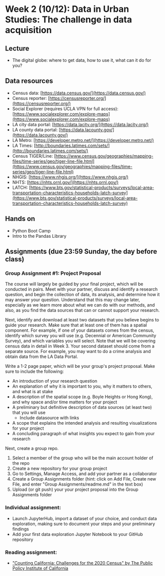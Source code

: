 # Week 2 (10/12): Data in Urban Studies: The challenge in data acquisition

## Lecture
*   The digital globe: where to get data, how to use it, what can it do for you?

## Data resources
*   Census data: [https://data.census.gov/](https://data.census.gov/) 
*   Census reporter: [https://censusreporter.org/](https://censusreporter.org/) 
*   Social Explorer (requires UCLA VPN for full access): [https://www.socialexplorer.com/explore-maps](https://www.socialexplorer.com/explore-maps)  
*   LA city data portal: [https://data.lacity.org/](https://data.lacity.org/) 
*   LA county data portal: [https://data.lacounty.gov/](https://data.lacounty.gov/) 
*   LA Metro: [https://developer.metro.net/](https://developer.metro.net/) 
*   LA Times: [http://boundaries.latimes.com/sets/](http://boundaries.latimes.com/sets/) 
*   Census TIGER/Line: [https://www.census.gov/geographies/mapping-files/time-series/geo/tiger-line-file.html](https://www.census.gov/geographies/mapping-files/time-series/geo/tiger-line-file.html) 
*   NHGIS: [https://www.nhgis.org/](https://www.nhgis.org/) 
*   NHTS: [https://nhts.ornl.gov/](https://nhts.ornl.gov/) 
*   LATCH: [https://www.bts.gov/statistical-products/surveys/local-area-transportation-characteristics-households-latch-survey](https://www.bts.gov/statistical-products/surveys/local-area-transportation-characteristics-households-latch-survey) 

## Hands on
*   Python Boot Camp
*   Intro to the Pandas Library

## Assignments (due 23:59 Sunday, the day before class)
### Group Assignment #1: Project Proposal
The course will largely be guided by your final project, which will be conducted in pairs. Meet with your partner, discuss and identify a research question, and begin the collection of data, its analysis, and determine how it may answer your question. Understand that this may change later, especially as we learn more about what we can do with our methods, and also, as you find the data sources that can or cannot support your research.

Next, identify and download at least two datasets that you believe begins to guide your research. Make sure that at least one of them has a spatial component. For example, if one of your datasets comes from the census, identify which survey you will use (e.g. Decennial or American Community Survey), and which variables you will select. Note that we will be covering census data in detail in Week 3. Your second dataset should come from a separate source. For example, you may want to do a crime analysis and obtain data from the LA Data Portal.

Write a 1-2 page paper, which will be your group's project proposal. Make sure to include the following:
*   An introduction of your research question
*   An explanation of why it is important to you, why it matters to others, and what is at stake
*   A description of the spatial scope (e.g. Boyle Heights or Hong Kong), and why space and/or time matters for your project
*   A preliminary but definitive description of data sources (at least two) that you will use
    * Include datasource with links
*   A scope that explains the intended analysis and resulting visualizations for your project
*   A concluding paragraph of what insights you expect to gain from your research

Next, create a group repo. 
1. Select a member of the group who will be the main account holder of the repo
2. Create a new repository for your group project
3. Go to Settings, Manage Access, and add your partner as a collaborator
1. Create a Group Assignments folder (hint: click on Add File, Create new File, and enter "Group Assignments/readme.md" in the text box)
4. Upload (or git push) your your project proposal into the Group Assignments folder

### Individual assignment:
*   Launch JupyterHub, import a dataset of your choice, and conduct data exploration, making sure to document your steps and your preliminary findings
*   Add your first data exploration Jupyter Notebook to your GitHub repository

### Reading assignment:
*   ["Counting California: Challenges for the 2020 Census" by The Public Policy Institute of California](https://www.ppic.org/publication/counting-california-challenges-for-the-2020-census/)
